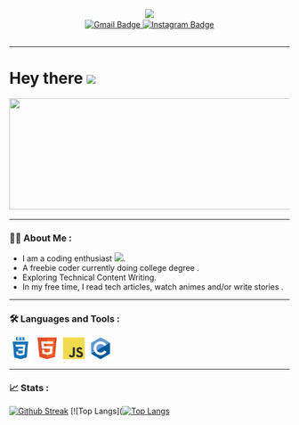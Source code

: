 <!--
**visrm/visrm** is a ✨ _special_ ✨ repository because its `README.md` (this file) appears on your GitHub profile.
-->
<div id="header" align="center">
  <img src="https://media2.giphy.com/media/Y4ak9Ki2GZCbJxAnJD/giphy.gif?cid=6c09b9529c9ac2641712422df7f8ac2a31d6b72e9f1680fc&rid=giphy.gif&ct=g" width="100"/>
</div>
<div id="badges" align="center">
<a href="mailto:xern6852@gmail.com">
 <img src="https://img.shields.io/badge/xern6852@gmail-FF2400?style=for-the-badge&logo=gmail&logoColor=white" alt="Gmail Badge"/>
</a>
<a href="https://www.instagram.com/crescent_.rahul">
 <img src="https://img.shields.io/badge/crescent&#95;.rahul-E95950.svg?style=for-the-badge&logo=Instagram&logoColor=white" alt="Instagram Badge"/>
</a><br>
<img src="https://komarev.com/ghpvc/?username=visrm&style=flat-square&color=brightgreen" alt=""/>
</div>

---
<h1>
  Hey there 
  <img src="https://media.giphy.com/media/hvRJCLFzcasrR4ia7z/giphy.gif" width="30px"/>
</h1>
<div align="center"> 
<img src="https://media2.giphy.com/media/Z5wkhg0jL0GLgTfahh/giphy.gif?cid=6c09b9529e5416ac13d80f32e03d5731f5532dfb8b631d20&rid=giphy.gif&ct=g" width="600" height="200"/>
</div>

---
### :man_technologist:  About Me :
- I am a coding enthusiast <img src="https://media.giphy.com/media/WUlplcMpOCEmTGBtBW/giphy.gif" width="30">.
- A freebie coder currently doing college degree .
- Exploring Technical Content Writing.
- In my free time, I read tech articles, watch animes and/or write stories .

---
### :hammer_and_wrench:  Languages and Tools :
<div> 
<img src="https://github.com/devicons/devicon/blob/master/icons/css3/css3-plain-wordmark.svg" title="CSS3" alt="CSS" width="40" height="40"/>&nbsp;
<img src="https://github.com/devicons/devicon/blob/master/icons/html5/html5-original.svg" title="HTML5" alt="HTML" width="40" height="40"/>&nbsp; 
<img src="https://github.com/devicons/devicon/blob/master/icons/javascript/javascript-original.svg" title="JavaScript" alt="JavaScript" width="40" height="40"/>&nbsp; 
<img src="https://github.com/devicons/devicon/blob/master/icons/c/c-original.svg" title="C" alt="C" width="40" height="40"/> 

</div>

---
### 📈  Stats :

 [![Github Streak](http://github-readme-streak-stats.herokuapp.com?user=visrm&theme=dark&background=000000)](https://git.io/streak-stats) 
 [![Top Langs]([![Top Langs](https://github-readme-stats.vercel.app/api/top-langs/?username=visrm&layout=compact)](https://github.com/visrm/github-readme-stats)
